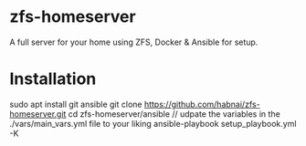 # zfs-homeserver
A full server for your home using ZFS, Docker &amp; Ansible for setup.
# Installation
sudo apt install git ansible
git clone https://github.com/habnai/zfs-homeserver.git
cd zfs-homeserver/ansible
// udpate the variables in the ./vars/main_vars.yml file to your liking
ansible-playbook setup_playbook.yml -K
